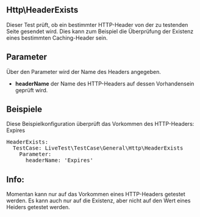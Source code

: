 ## Http\HeaderExists

Dieser Test prüft, ob ein bestimmter HTTP-Header von der zu testenden Seite gesendet wird. Dies kann zum Beispiel die Überprüfung der Existenz eines bestimmten Caching-Header sein.

## Parameter
Über den Parameter wird der Name des Headers angegeben.

* **headerName** der Name des HTTP-Headers auf dessen Vorhandensein geprüft wird.

## Beispiele
Diese Beispielkonfiguration überprüft das Vorkommen des HTTP-Headers: Expires

<pre>HeaderExists:
  TestCase: LiveTest\TestCase\General\Http\HeaderExists
    Parameter:
      headerName: 'Expires'
</pre>


## Info:
Momentan kann nur auf das Vorkommen eines HTTP-Headers getestet werden. Es kann auch nur auf die Existenz, aber nicht auf den Wert eines Heiders getestet werden.
